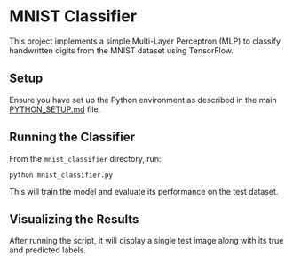# MNIST Classifier

This project implements a simple Multi-Layer Perceptron (MLP) to classify handwritten digits from the MNIST dataset using TensorFlow.

## Setup

Ensure you have set up the Python environment as described in the main [PYTHON_SETUP.md](../PYTHON_SETUP.md) file.

## Running the Classifier

From the `mnist_classifier` directory, run:

```
python mnist_classifier.py
```

This will train the model and evaluate its performance on the test dataset.

## Visualizing the Results

After running the script, it will display a single test image along with its true and predicted labels.

